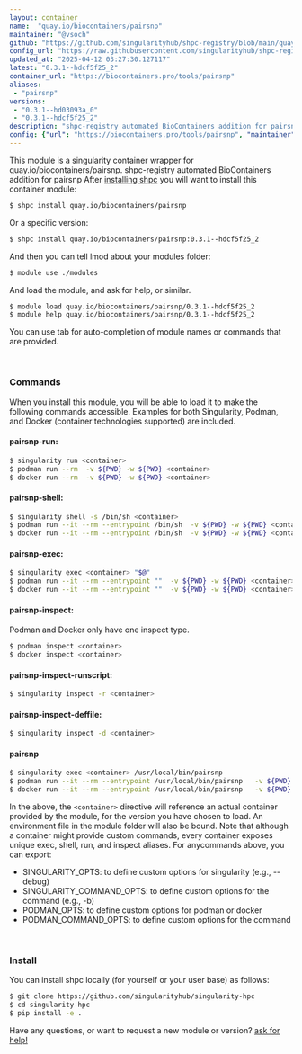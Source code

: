 ```yaml
---
layout: container
name:  "quay.io/biocontainers/pairsnp"
maintainer: "@vsoch"
github: "https://github.com/singularityhub/shpc-registry/blob/main/quay.io/biocontainers/pairsnp/container.yaml"
config_url: "https://raw.githubusercontent.com/singularityhub/shpc-registry/main/quay.io/biocontainers/pairsnp/container.yaml"
updated_at: "2025-04-12 03:27:30.127117"
latest: "0.3.1--hdcf5f25_2"
container_url: "https://biocontainers.pro/tools/pairsnp"
aliases:
 - "pairsnp"
versions:
 - "0.3.1--hd03093a_0"
 - "0.3.1--hdcf5f25_2"
description: "shpc-registry automated BioContainers addition for pairsnp"
config: {"url": "https://biocontainers.pro/tools/pairsnp", "maintainer": "@vsoch", "description": "shpc-registry automated BioContainers addition for pairsnp", "latest": {"0.3.1--hdcf5f25_2": "sha256:48d2bd55544c9c7bfa2b01a51999a74eabe40206686537ead86c01951171571c"}, "tags": {"0.3.1--hd03093a_0": "sha256:e40980cdccd3c1c2eb98f6a0f20cdbe76a5b2327cab8d7816587750809d3e306", "0.3.1--hdcf5f25_2": "sha256:48d2bd55544c9c7bfa2b01a51999a74eabe40206686537ead86c01951171571c"}, "docker": "quay.io/biocontainers/pairsnp", "aliases": {"pairsnp": "/usr/local/bin/pairsnp"}}
---
```


This module is a singularity container wrapper for quay.io/biocontainers/pairsnp.
shpc-registry automated BioContainers addition for pairsnp
After [installing shpc](#install) you will want to install this container module:


```bash
$ shpc install quay.io/biocontainers/pairsnp
```

Or a specific version:

```bash
$ shpc install quay.io/biocontainers/pairsnp:0.3.1--hdcf5f25_2
```

And then you can tell lmod about your modules folder:

```bash
$ module use ./modules
```

And load the module, and ask for help, or similar.

```bash
$ module load quay.io/biocontainers/pairsnp/0.3.1--hdcf5f25_2
$ module help quay.io/biocontainers/pairsnp/0.3.1--hdcf5f25_2
```

You can use tab for auto-completion of module names or commands that are provided.

<br>

### Commands

When you install this module, you will be able to load it to make the following commands accessible.
Examples for both Singularity, Podman, and Docker (container technologies supported) are included.

#### pairsnp-run:

```bash
$ singularity run <container>
$ podman run --rm  -v ${PWD} -w ${PWD} <container>
$ docker run --rm  -v ${PWD} -w ${PWD} <container>
```

#### pairsnp-shell:

```bash
$ singularity shell -s /bin/sh <container>
$ podman run --it --rm --entrypoint /bin/sh  -v ${PWD} -w ${PWD} <container>
$ docker run --it --rm --entrypoint /bin/sh  -v ${PWD} -w ${PWD} <container>
```

#### pairsnp-exec:

```bash
$ singularity exec <container> "$@"
$ podman run --it --rm --entrypoint ""  -v ${PWD} -w ${PWD} <container> "$@"
$ docker run --it --rm --entrypoint ""  -v ${PWD} -w ${PWD} <container> "$@"
```

#### pairsnp-inspect:

Podman and Docker only have one inspect type.

```bash
$ podman inspect <container>
$ docker inspect <container>
```

#### pairsnp-inspect-runscript:

```bash
$ singularity inspect -r <container>
```

#### pairsnp-inspect-deffile:

```bash
$ singularity inspect -d <container>
```


#### pairsnp

```bash
$ singularity exec <container> /usr/local/bin/pairsnp
$ podman run --it --rm --entrypoint /usr/local/bin/pairsnp   -v ${PWD} -w ${PWD} <container> -c " $@"
$ docker run --it --rm --entrypoint /usr/local/bin/pairsnp   -v ${PWD} -w ${PWD} <container> -c " $@"
```



In the above, the `<container>` directive will reference an actual container provided
by the module, for the version you have chosen to load. An environment file in the
module folder will also be bound. Note that although a container
might provide custom commands, every container exposes unique exec, shell, run, and
inspect aliases. For anycommands above, you can export:

 - SINGULARITY_OPTS: to define custom options for singularity (e.g., --debug)
 - SINGULARITY_COMMAND_OPTS: to define custom options for the command (e.g., -b)
 - PODMAN_OPTS: to define custom options for podman or docker
 - PODMAN_COMMAND_OPTS: to define custom options for the command

<br>

### Install

You can install shpc locally (for yourself or your user base) as follows:

```bash
$ git clone https://github.com/singularityhub/singularity-hpc
$ cd singularity-hpc
$ pip install -e .
```

Have any questions, or want to request a new module or version? [ask for help!](https://github.com/singularityhub/singularity-hpc/issues)